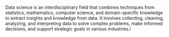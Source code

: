 Data science is an interdisciplinary field that combines techniques from statistics, mathematics, computer science, and domain-specific knowledge to extract insights and knowledge from data. It involves collecting, cleaning, analyzing, and interpreting data to solve complex problems, make informed decisions, and support strategic goals in various industries.i
